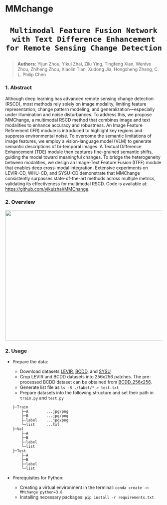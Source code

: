 # MMchange
# <p align=center>`Multimodal Feature Fusion Network with Text Difference Enhancement for Remote Sensing Change Detection`</p>

> **Authors:**
Yijun Zhou, Yikui Zhai, Zilu Ying, Tingfeng Xian, Wenlve Zhou, Zhiheng Zhou, Xiaolin Tian, Xudong Jia, Hongsheng Zhang,  C. L. Philip Chen


### 1. Abstract
Although deep learning has advanced remote sensing change detection (RSCD), most methods rely solely on image modality, limiting feature representation, change pattern modeling, and generalization—especially under illumination and noise disturbances. To address this, we propose MMChange, a multimodal RSCD method that combines image and text modalities to enhance accuracy and robustness. An Image Feature Refinement (IFR) module is introduced to highlight key regions and suppress environmental noise. To overcome the semantic limitations of image features, we employ a vision-language model (VLM) to generate semantic descriptions of bi-temporal images. A Textual Difference Enhancement (TDE) module then captures fine-grained semantic shifts, guiding the model toward meaningful changes. To bridge the heterogeneity between modalities, we design an Image-Text Feature Fusion (ITFF) module that enables deep cross-modal integration. Extensive experiments on LEVIR-CD, WHU-CD, and SYSU-CD demonstrate that MMChange consistently surpasses state-of-the-art methods across multiple metrics, validating its effectiveness for multimodal RSCD. Code is available at: https://github.com/yikuizhai/MMChange.

### 2. Overview


<p align="center">
    <img width="1068" height="417" alt="image" src="https://github.com/user-attachments/assets/2e846ff2-7f39-424b-9c3c-a3cb4db18046" />
 <br />
</p>

### 2. Usage
+ Prepare the data:
    - Download datasets [LEVIR](https://justchenhao.github.io/LEVIR/), [BCDD](https://study.rsgis.whu.edu.cn/pages/download/building_dataset.html), and [SYSU](https://github.com/liumency/SYSU-CD)
    - Crop LEVIR and BCDD datasets into 256x256 patches. The pre-processed BCDD dataset can be obtained from [BCDD_256x256](https://drive.google.com/file/d/1VrdQ-rxoGVM_8ecA-ObO0u-O8rSTpSHA/view?usp=sharing).
    - Generate list file as `ls -R ./label/* > test.txt`
    - Prepare datasets into the following structure and set their path in `train.py` and `test.py`
    ```
    ├─Train
        ├─A        ...jpg/png
        ├─B        ...jpg/png
        ├─label    ...jpg/png
        └─list     ...txt
    ├─Val
        ├─A
        ├─B
        ├─label
        └─list
    ├─Test
        ├─A
        ├─B
        ├─label
        └─list
    ```

+ Prerequisites for Python:
    - Creating a virtual environment in the terminal: `conda create -n MMchange python=3.8`
    - Installing necessary packages: `pip install -r requirements.txt `

